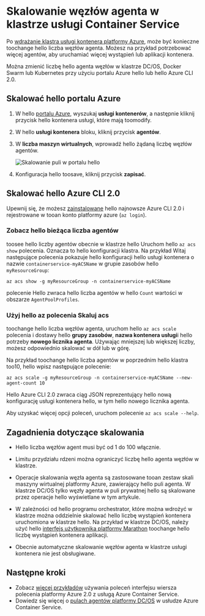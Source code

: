 # <a name="scale-agent-nodes-in-a-container-service-cluster"></a>Skalowanie węzłów agenta w klastrze usługi Container Service
Po [wdrażanie klastra usługi kontenera platformy Azure](../articles/container-service/dcos-swarm/container-service-deployment.md), może być konieczne toochange hello liczba węzłów agenta. Możesz na przykład potrzebować więcej agentów, aby uruchamiać więcej wystąpień lub aplikacji kontenera. 

Można zmienić liczbę hello agenta węzłów w klastrze DC/OS, Docker Swarm lub Kubernetes przy użyciu portalu Azure hello lub hello Azure CLI 2.0. 

## <a name="scale-with-hello-azure-portal"></a>Skalować hello portalu Azure

1. W hello [portalu Azure](https://portal.azure.com), wyszukaj **usługi kontenerów**, a następnie kliknij przycisk hello kontenera usługi, które mają toomodify.
2. W hello **usługi kontenera** bloku, kliknij przycisk **agentów**.
3. W **liczba maszyn wirtualnych**, wprowadź hello żądaną liczbę węzłów agentów.

    ![Skalowanie puli w portalu hello](./media/container-service-scale/container-service-scale-portal.png)

4. Konfiguracja hello toosave, kliknij przycisk **zapisać**.

## <a name="scale-with-hello-azure-cli-20"></a>Skalować hello Azure CLI 2.0

Upewnij się, że możesz [zainstalowane](/cli/azure/install-az-cli2) hello najnowsze Azure CLI 2.0 i rejestrowane w tooan konto platformy azure (`az login`).

### <a name="see-hello-current-agent-count"></a>Zobacz hello bieżąca liczba agentów
toosee hello liczby agentów obecnie w klastrze hello Uruchom hello `az acs show` polecenia. Oznacza to hello konfiguracji klastra. Na przykład Witaj następujące polecenia pokazuje hello konfiguracji hello usługi kontenera o nazwie `containerservice-myACSName` w grupie zasobów hello `myResourceGroup`:

```azurecli
az acs show -g myResourceGroup -n containerservice-myACSName
```

polecenie Hello zwraca hello liczba agentów w hello `Count` wartości w obszarze `AgentPoolProfiles`.

### <a name="use-hello-az-acs-scale-command"></a>Użyj hello az polecenia Skaluj acs
toochange hello liczba węzłów agenta, uruchom hello `az acs scale` polecenia i dostawy hello **grupy zasobów**, **nazwa kontenera usługi**i hello potrzeby **nowego licznika agenta**. Używając mniejszej lub większej liczby, możesz odpowiednio skalować w dół lub w górę.

Na przykład toochange hello liczba agentów w poprzednim hello klastra too10, hello wpisz następujące polecenie:

```azurecli
az acs scale -g myResourceGroup -n containerservice-myACSName --new-agent-count 10
```

Hello Azure CLI 2.0 zwraca ciąg JSON reprezentujący hello nową konfigurację usługi kontenera hello, w tym hello nowego licznika agenta.

Aby uzyskać więcej opcji poleceń, uruchom polecenie `az acs scale --help`.

## <a name="scaling-considerations"></a>Zagadnienia dotyczące skalowania

* Hello liczba węzłów agent musi być od 1 do 100 włącznie. 

* Limitu przydziału rdzeni można ograniczyć liczbę hello agenta węzłów w klastrze.

* Operacje skalowania węzła agenta są zastosowane tooan zestaw skali maszyny wirtualnej platformy Azure, zawierający hello puli agenta. W klastrze DC/OS tylko węzły agenta w puli prywatnej hello są skalowane przez operacje hello wyświetlane w tym artykule.

* W zależności od hello programu orchestrator, które można wdrożyć w klastrze można oddzielnie skalować hello liczbę wystąpień kontenera uruchomiona w klastrze hello. Na przykład w klastrze DC/OS, należy użyć hello [interfejs użytkownika platformy Marathon](../articles/container-service/dcos-swarm/container-service-mesos-marathon-ui.md) toochange hello liczbę wystąpień kontenera aplikacji.

* Obecnie automatyczne skalowanie węzłów agenta w klastrze usługi kontenera nie jest obsługiwane.

## <a name="next-steps"></a>Następne kroki
* Zobacz [więcej przykładów](../articles/container-service/dcos-swarm/container-service-create-acs-cluster-cli.md) używania poleceń interfejsu wiersza polecenia platformy Azure 2.0 z usługą Azure Container Service.
* Dowiedz się więcej o [pulach agentów platformy DC/OS](../articles/container-service/dcos-swarm/container-service-dcos-agents.md) w usłudze Azure Container Service.

